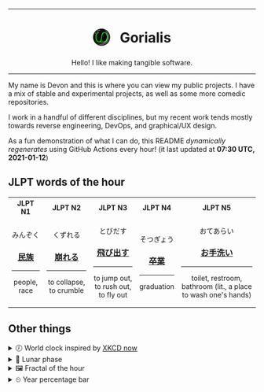 ***

<h1 align="center">
<sub>
    <img src="readme/resources/avatar.png" height="36">
</sub>
&nbsp;
Gorialis
</h1>
<p align="center">
Hello! I like making tangible software.
</p>

***

My name is Devon and this is where you can view my public projects. I have a mix of stable and experimental projects, as well as some more comedic repositories.

I work in a handful of different disciplines, but my recent work tends mostly towards reverse engineering, DevOps, and graphical/UX design.

As a fun demonstration of what I can do, this README *dynamically regenerates* using GitHub Actions every hour! (it last updated at **07:30 UTC, 2021-01-12**)

<h2>JLPT words of the hour</h2>
<table>
    <tr>
        <th>JLPT N1</th>
        <th>JLPT N2</th>
        <th>JLPT N3</th>
        <th>JLPT N4</th>
        <th>JLPT N5</th>
    </tr>
    <tr>
        <td>
            <p align="center">みんぞく</p>
            <h3 align="center"><b><a href="https://jisho.org/search/%E6%B0%91%E6%97%8F">民族</a></b></h3>
            <hr>
            <p align="center">people,<wbr> race</p>
        </td>
        <td>
            <p align="center">くずれる</p>
            <h3 align="center"><b><a href="https://jisho.org/search/%E5%B4%A9%E3%82%8C%E3%82%8B">崩れる</a></b></h3>
            <hr>
            <p align="center">to collapse,<wbr> to crumble</p>
        </td>
        <td>
            <p align="center">とびだす</p>
            <h3 align="center"><b><a href="https://jisho.org/search/%E9%A3%9B%E3%81%B3%E5%87%BA%E3%81%99">飛び出す</a></b></h3>
            <hr>
            <p align="center">to jump out,<wbr> to rush out,<wbr> to fly out</p>
        </td>
        <td>
            <p align="center">そつぎょう</p>
            <h3 align="center"><b><a href="https://jisho.org/search/%E5%8D%92%E6%A5%AD">卒業</a></b></h3>
            <hr>
            <p align="center">graduation</p>
        </td>
        <td>
            <p align="center">おてあらい</p>
            <h3 align="center"><b><a href="https://jisho.org/search/%E3%81%8A%E6%89%8B%E6%B4%97%E3%81%84">お手洗い</a></b></h3>
            <hr>
            <p align="center">toilet,<wbr> restroom,<wbr> bathroom (lit.,<wbr> a place to wash one's hands)</p>
        </td>
    </tr>
</table>

<h2>Other things</h2>
<details>
<summary>🕖  World clock inspired by <a href="https://xkcd.com/now">XKCD now</a></summary>

> <img src="generated/now.png" width="512">

</details>
<details>
<summary>🌙 Lunar phase</summary>

The moon is approximately 99.01% through its phase ().

</details>
<details>
<summary>&#x1f5bc; Fractal of the hour</summary>

> <img src="generated/fractal.png" width="512">

</details>
<details>
<summary>&#x23f2; Year percentage bar</summary>
<pre><code>2021 [▁▁▁▁▁▁▁▁▁▁▁▁▁▁▁▁▁▁▁▁] 3.10%</code></pre>
</details>

